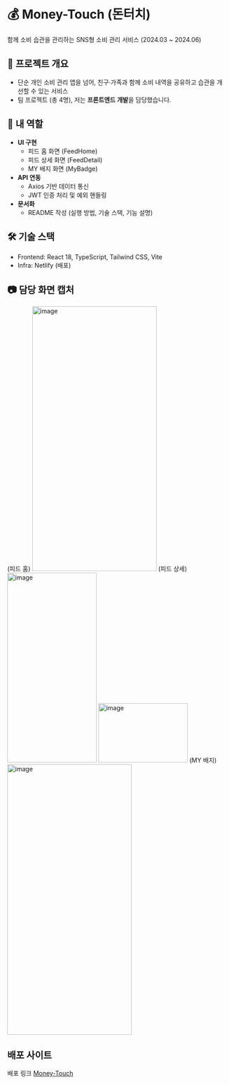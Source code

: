 # 💰 Money-Touch (돈터치)
함께 소비 습관을 관리하는 SNS형 소비 관리 서비스 (2024.03 ~ 2024.06)

## 📌 프로젝트 개요
- 단순 개인 소비 관리 앱을 넘어, 친구·가족과 함께 소비 내역을 공유하고 습관을 개선할 수 있는 서비스
- 팀 프로젝트 (총 4명), 저는 **프론트엔드 개발**을 담당했습니다.

## 👤 내 역할
- **UI 구현**
  - 피드 홈 화면 (FeedHome)
  - 피드 상세 화면 (FeedDetail)
  - MY 배지 화면 (MyBadge)
- **API 연동**
  - Axios 기반 데이터 통신
  - JWT 인증 처리 및 예외 핸들링
- **문서화**
  - README 작성 (실행 방법, 기술 스택, 기능 설명)

## 🛠 기술 스택
- Frontend: React 18, TypeScript, Tailwind CSS, Vite
- Infra: Netlify (배포)

## 📷 담당 화면 캡처
(피드 홈)
<img width="284" height="603" alt="image" src="https://github.com/user-attachments/assets/68f4b10c-0247-43f5-8f57-1a6ddc465b4c" />
(피드 상세)
<img width="204" height="432" alt="image" src="https://github.com/user-attachments/assets/a0db5e1b-76ec-45b4-adf6-484ac9f45d0d" />
<img width="204" height="135" alt="image" src="https://github.com/user-attachments/assets/3c8bcf56-8556-41d1-8859-46035d0cb2e1" />
(MY 배지)
<img width="284" height="616" alt="image" src="https://github.com/user-attachments/assets/76912ea0-0b46-4b02-a451-77cac51e69c0" />


## 배포 사이트
배포 링크
[Money-Touch](https://dont-touch.netlify.app/)
